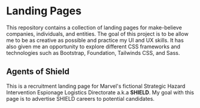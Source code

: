 # Landing Pages

This repository contains a collection of landing pages for make-believe companies, individuals, and entities. The goal of this project is to be allow me to be as creative as possible and practice my UI and UX skills. It has also given me an opportunity to explore different CSS frameworks and technologies such as Bootstrap, Foundation, Tailwinds CSS, and Sass. 

## Agents of Shield

This is a recruitment landing page for Marvel's fictional Strategic Hazard Intervention Espionage Logistics Directorate a.k.a **SHIELD**. My goal with this page is to advertise SHIELD careers to potential candidates.